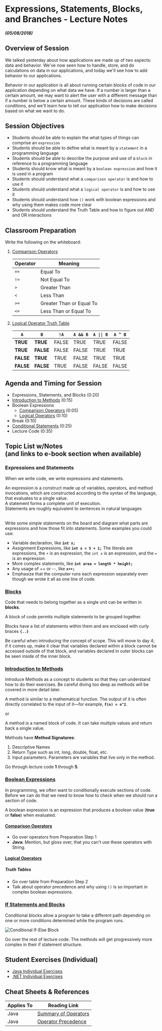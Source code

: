 <link rel="stylesheet" type="text/css" media="all" href="./styles/style.css" />

# Expressions, Statements, Blocks, and Branches - Lecture Notes
##### (05/08/2018)

## **Overview of Session**

We talked yesterday about how applications are made up of two aspects: data and behavior. We've now seen how to handle, store, and do calculations on data in our applications, and today we'll see how to add behavior to our applications.

Behavior in our application is all about running certain blocks of code in our application depending on what data we have. If a number is larger than a certain amount, we may want to alert the user with a different message than if a number is below a certain amount. These kinds of decisions are called conditions, and we'll learn how to tell our application how to make decisions based on what we want to do.

## **Session Objectives**

* Students should be able to explain the what types of things can comprise an `expression`
* Students should be able to define what is meant by a `statement` in a programming language
* Students should be able to describe the purpose and use of a `block` in reference to a programming language
* Students should know what is meant by a `boolean expression` and how it is used in a program
* Students should understand what a `comparison operator` is and how to use it
* Students should understand what a `logical operator` is and how to use it
* Students should understand how `()` work with boolean expressions and why using them makes code more clear
* Students should understand the Truth Table and how to figure out AND and OR interactions

## **Classroom Preparation**
Write the following on the whiteboard:
1. [Comparison Operators](https://book.techelevator.com/v2_4/content/logical-branching-ool.html#comparison-operators)

    | Operator | Meaning                    |
    |----------|----------------------------|
    | `==`     | Equal To                   |
    | `!=`     | Not Equal To               |
    | `>`      | Greater Than               |
    | `<`      | Less Than                  |
    | `>=`     | Greater Than or Equal To   |
    | `<=`     | Less Than or Equal To      |

2. [Logical Operator Truth Table](https://book.techelevator.com/v2_4/content/logical-branching-ool.html#logical-operators)

    | `A`       | `B`       | `!A`  | `A && B` | <code>A &#124;&#124; B</code>      | `A ^ B` |
    |-----------|-----------|-------|----------|------------------------------------|---------|
    | **TRUE**  | **TRUE**  | FALSE | TRUE     | TRUE                               | FALSE   |
    | **TRUE**  | **FALSE** | FALSE | FALSE    | TRUE                               | TRUE    |
    | **FALSE** | **TRUE**  | TRUE  | FALSE    | TRUE                               | TRUE    |
    | **FALSE** | **FALSE** | TRUE  | FALSE    | FALSE                              | FALSE   |

## **Agenda and Timing for Session**

* Expressions, Statements, and Blocks (0:20)
* [Introduction to Methods](https://book.techelevator.com/v2_4/content/logical-branching-ool.html#methods) (0:15)
* Boolean Expressions
    * [Comparison Operators](https://book.techelevator.com/v2_4/content/logical-branching-ool.html#comparison-operators) (0:05)
    * [Logical Operators](https://book.techelevator.com/v2_4/content/logical-branching-ool.html#logical-operators) (0:10)
* Break (0:10)
* [Conditional Statements](https://book.techelevator.com/v2_4/content/logical-branching-ool.html#conditional-code) (0:25)
* Lecture Code (0:35)

## **Topic List w/Notes** <div class=topicNote>(and <span class='link'>links</span> to e-book section when available)</div>

### Expressions and Statements

When we write code, we write expressions and statements.

<div class="definition note">An <span>expression</span> is a construct made up of variables, operators, and method invocations, which are constructed according to the syntax of the language, that evaluates to a single value.
</div>

<div class="definition note">A <span>statement</span> forms a complete unit of execution.</div>

<div class="analogy note">Statements are roughly equivalent to sentences in natural languages</div><br/>

<div class="note instructorDirective">

Write some simple statements on the board and diagram what parts are expressions and how those fit into statements. Some examples you could use:

* Variable declaration, like **`int x;`**
* Assignment Expressions, like **`int x = 5 + 1;`** The literals are expressions, the `+` is an expression, the `int x` is an expression, and the `=` is an expression.
* More complex statements, like **`int area = length * height;`**
* Any usage of ++ or --, like **`x++;`**
* Emphasize that the computer runs each expression separately even though we wrote it all as one line of code.

</div>

### [Blocks](https://book.techelevator.com/v2_4/content/logical-branching-ool.html#blocks)

Code that needs to belong together as a single unit can be written in **blocks**.

<div class="definition note">A <span>block</span> of code permits multiple statements to be grouped together.</div>

Blocks have a list of statements within them and are enclosed with curly braces **`{..}`**

<div class="caution note">Be careful when introducing the concept of <span>scope</span>. This will move to day 4; if it comes up, make it clear that variables declared
within a block cannot be accessed outside of that block, and variables declared in outer blocks can be seen inside of the inner block.</div>

### [Introduction to Methods](https://book.techelevator.com/v2_4/content/logical-branching-ool.html#methods)

Introduce Methods as a concept to students so that they can understand how to do their exercises. Be careful diving too deep as methods will be covered in more detail later.

<div class="definition note">

A <span>method</span> is similar to a mathematical function. The output of it is often directly correlated to the input of it—for example, **`f(n) = n^2`**.

or

A <span>method</span> is a named block of code. It can take multiple values and return back a single value.

</div>

Methods have **Method Signatures**:
1. Descriptive Names
2. Return Type such as int, long, double, float, etc.
3. Input parameters. Parameters are variables that live only in the method.

<div class="note instructorDirective">

Go through lecture code **1** through **5**.

</div>

### [Boolean Expressions](https://book.techelevator.com/v2_4/content/logical-branching-ool.html#boolean-expressions)

In programming, we often want to conditionally execute sections of code. Before we can do that we need to know how to check when we should run a section of code.

<div class="definition note">

A <span>boolean expression</span> is an expression that produces a boolean value (**true** or **false**) when evaluated.

</div>

#### [Comparison Operators](https://book.techelevator.com/v2_4/content/logical-branching-ool.html#comparison-operators)

* Go over operators from Preparation Step 1
* **Java:** Mention, but gloss over, that you can't use these operators with String.

#### [Logical Operators](https://book.techelevator.com/v2_4/content/logical-branching-ool.html#logical-operators)

##### Truth Tables

* Go over table from Preparation Step 2
* Talk about operator precedence and why using `()` is so important in complex boolean expressions.

### [If Statements and Blocks](https://book.techelevator.com/v2_4/content/logical-branching-ool.html#conditional-code)

<div class="definition note">Conditional blocks allow a program to take a different path depending on one or more conditions determined while the program runs.</div>

![Conditional If-Else Block](../../resources/if-else.png)

<div class="note instructorDirective">

Go over the rest of lecture code. The methods will get progressively more complex in their if statement structure.

</div>

## Student Exercises (Individual)

- [Java Individual Exercises](https://bitbucket.org/te-curriculum/module-1-introduction-to-java/src/master/exercises/expressions-and-control-flow-exercises/)
- [.NET Individual Exercises](https://bitbucket.org/te-curriculum/module-1-introduction-to-c/src/master/exercises/expressions-and-control-flow-exercises/)


## Cheat Sheets & References

| Applies To | Reading Link |
|------------|--------------|
| Java       | [Summary of Operators](https://docs.oracle.com/javase/tutorial/java/nutsandbolts/opsummary.html) |
| Java       | [Operator Precedence](https://docs.oracle.com/javase/tutorial/java/nutsandbolts/operators.html) |
